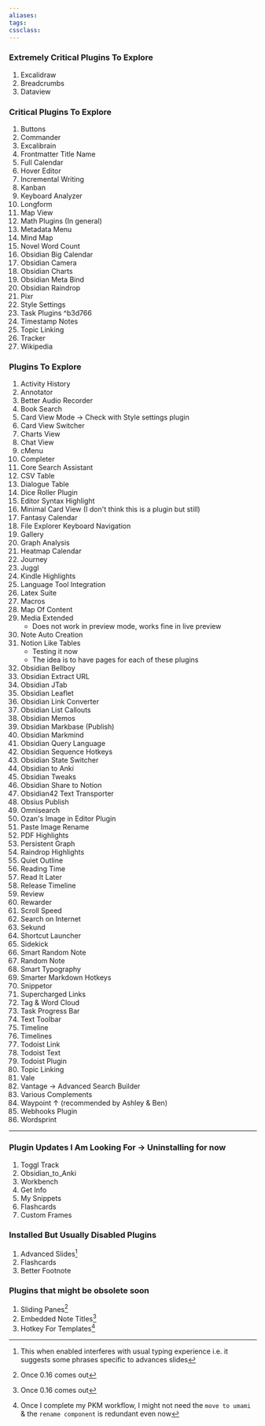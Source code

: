 ```yaml
---
aliases:
tags: 
cssclass:
---
```


### Extremely Critical Plugins To Explore
1. Excalidraw
2. Breadcrumbs
3. Dataview

### Critical Plugins To Explore 
1. Buttons
2. Commander
3. Excalibrain
4. Frontmatter Title Name
5. Full Calendar
6. Hover Editor
7. Incremental Writing
8. Kanban
9. Keyboard Analyzer
10. Longform
11. Map View
12. Math Plugins (In general)
13. Metadata Menu
14. Mind Map
15. Novel Word Count
16. Obsidian Big Calendar
17. Obsidian Camera
18. Obsidian Charts
19. Obsidian Meta Bind
20. Obsidian Raindrop
21. Pixr
22. Style Settings
23. Task Plugins ^b3d766
24. Timestamp Notes
25. Topic Linking
26. Tracker
27. Wikipedia

### Plugins To Explore
1. Activity History
2. Annotator
3. Better Audio Recorder
4. Book Search
5. Card View Mode → Check with Style settings plugin
6. Card View Switcher
7. Charts View
8. Chat View
9. cMenu
10. Completer
11. Core Search Assistant
12. CSV Table 
13. Dialogue Table
14. Dice Roller Plugin
15. Editor Syntax Highlight
16. Minimal Card View (I don't think this is a plugin but still)
17. Fantasy Calendar 
18. File Explorer Keyboard Navigation
19. Gallery
20. Graph Analysis
21. Heatmap Calendar
22. Journey
23. Juggl
24. Kindle Highlights
25. Language Tool Integration
26. Latex Suite
27. Macros
28. Map Of Content
29. Media Extended
	- Does not work in preview mode, works fine in live preview
30. Note Auto Creation
31. Notion Like Tables 
	- Testing it now
	- The idea is to have pages for each of these plugins
32. Obsidian Bellboy
33. Obsidian Extract URL
34. Obsidian JTab
35. Obsidian Leaflet
36. Obsidian Link Converter
37. Obsidian List Callouts
38. Obsidian Memos
39. Obsidian Markbase (Publish)
40. Obsidian Markmind
41. Obsidian Query Language
42. Obsidian Sequence Hotkeys
43. Obsidian State Switcher
44. Obsidian to Anki
45. Obsidian Tweaks
46. Obsidian Share to Notion
47. Obsidian42 Text Transporter
48. Obsius Publish
49. Omnisearch
50. Ozan's Image in Editor Plugin
51. Paste Image Rename
52. PDF Highlights
53. Persistent Graph
54. Raindrop Highlights
55. Quiet Outline 
56. Reading Time
57. Read It Later
58. Release Timeline
59. Review
60. Rewarder
61. Scroll Speed
62. Search on Internet
63. Sekund
64. Shortcut Launcher
65. Sidekick
66. Smart Random Note
67. Random Note
68. Smart Typography
69. Smarter Markdown Hotkeys
70. Snippetor
71. Supercharged Links
72. Tag & Word Cloud
73. Task Progress Bar
74. Text Toolbar
75. Timeline
76. Timelines
77. Todoist Link
78. Todoist Text
79. Todoist Plugin
80. Topic Linking
81. Vale
82. Vantage → Advanced Search Builder
83. Various Complements
84. Waypoint ↑ (recommended by Ashley & Ben)
85. Webhooks Plugin
86. Wordsprint

---
### Plugin Updates I Am Looking For  → Uninstalling for now
1. Toggl Track
2. Obsidian_to_Anki
3. Workbench
4. Get Info
5. My Snippets
6. Flashcards
7. Custom Frames


### Installed But Usually Disabled Plugins
1. Advanced Slides[^1]
2. Flashcards
3. Better Footnote


### Plugins that might be obsolete soon
1. Sliding Panes[^2]
2. Embedded Note Titles[^2]
3. Hotkey For Templates[^3]

[^1]: This when enabled interferes with usual typing experience i.e. it suggests some phrases specific to advances slides
[^2]: Once 0.16 comes out
[^3]: Once I complete my PKM workflow, I might not need the `move to umami` & the `rename component` is redundant even now
